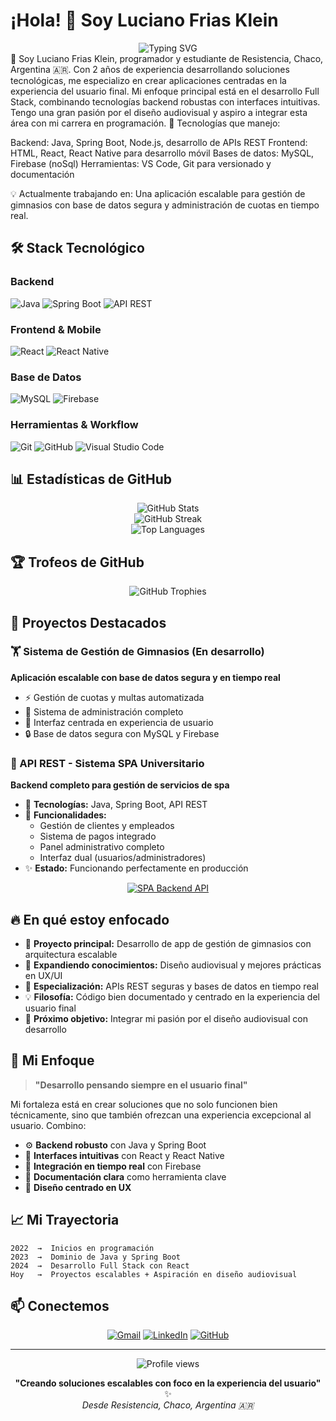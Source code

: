 # ¡Hola! 👋 Soy Luciano Frias Klein

<div align="center">
  <img src="https://readme-typing-svg.herokuapp.com?font=Fira+Code&size=22&duration=3000&pause=1000&color=00D4AA&center=true&vCenter=true&width=500&lines=Programador+%26+Estudiante;Desarrollador+Full+Stack;Enfocado+en+experiencia+de+usuario;2+a%C3%B1os+creando+soluciones;Resistencia%2C+Chaco%2C+Argentina" alt="Typing SVG" />
</div>
🚀 
Soy Luciano Frias Klein, programador y estudiante de Resistencia, Chaco, Argentina 🇦🇷. Con 2 años de experiencia desarrollando soluciones tecnológicas, me especializo en crear aplicaciones centradas en la experiencia del usuario final.
Mi enfoque principal está en el desarrollo Full Stack, combinando tecnologías backend robustas con interfaces intuitivas. Tengo una gran pasión por el diseño audiovisual y aspiro a integrar esta área con mi carrera en programación.
🔧 Tecnologías que manejo:

Backend: Java, Spring Boot, Node.js,  desarrollo de APIs REST
Frontend: HTML, React, React Native para desarrollo móvil
Bases de datos: MySQL, Firebase (noSql)
Herramientas: VS Code, Git para versionado y documentación

💡 Actualmente trabajando en: Una aplicación escalable para gestión de gimnasios con base de datos segura y administración de cuotas en tiempo real.

## 🛠️ Stack Tecnológico

### Backend
![Java](https://img.shields.io/badge/java-%23ED8B00.svg?style=for-the-badge&logo=openjdk&logoColor=white)
![Spring Boot](https://img.shields.io/badge/spring%20boot-%236DB33F.svg?style=for-the-badge&logo=spring&logoColor=white)
![API REST](https://img.shields.io/badge/REST-02569B?style=for-the-badge&logo=rest&logoColor=white)

### Frontend & Mobile
![React](https://img.shields.io/badge/react-%2320232a.svg?style=for-the-badge&logo=react&logoColor=%2361DAFB)
![React Native](https://img.shields.io/badge/react_native-%2320232a.svg?style=for-the-badge&logo=react&logoColor=%2361DAFB)

### Base de Datos
![MySQL](https://img.shields.io/badge/mysql-%2300f.svg?style=for-the-badge&logo=mysql&logoColor=white)
![Firebase](https://img.shields.io/badge/firebase-%23039BE5.svg?style=for-the-badge&logo=firebase)

### Herramientas & Workflow
![Git](https://img.shields.io/badge/git-%23F05033.svg?style=for-the-badge&logo=git&logoColor=white)
![GitHub](https://img.shields.io/badge/github-%23121011.svg?style=for-the-badge&logo=github&logoColor=white)
![Visual Studio Code](https://img.shields.io/badge/Visual%20Studio%20Code-0078d4.svg?style=for-the-badge&logo=visual-studio-code&logoColor=white)

## 📊 Estadísticas de GitHub

<div align="center">
  <img src="https://github-readme-stats.vercel.app/api?username=lucianofkk&theme=tokyonight&hide_border=false&include_all_commits=true&count_private=false" alt="GitHub Stats" />
  <br/>
  <img src="https://github-readme-streak-stats.herokuapp.com/?user=lucianofkk&theme=tokyonight&hide_border=false" alt="GitHub Streak" />
  <br/>
  <img src="https://github-readme-stats.vercel.app/api/top-langs/?username=lucianofkk&theme=tokyonight&hide_border=false&include_all_commits=true&count_private=false&layout=compact" alt="Top Languages" />
</div>

## 🏆 Trofeos de GitHub
<div align="center">
  <img src="https://github-profile-trophy.vercel.app/?username=lucianofkk&theme=tokyonight&no-frame=false&no-bg=false&margin-w=4" alt="GitHub Trophies" />
</div>

## 🌟 Proyectos Destacados

### 🏋️ Sistema de Gestión de Gimnasios (En desarrollo)
**Aplicación escalable con base de datos segura y en tiempo real**
- ⚡ Gestión de cuotas y multas automatizada
- 👥 Sistema de administración completo
- 📱 Interfaz centrada en experiencia de usuario
- 🔒 Base de datos segura con MySQL y Firebase

### 🏨 API REST - Sistema SPA Universitario
**Backend completo para gestión de servicios de spa**
- 🔧 **Tecnologías:** Java, Spring Boot, API REST
- 💼 **Funcionalidades:** 
  - Gestión de clientes y empleados
  - Sistema de pagos integrado
  - Panel administrativo completo
  - Interfaz dual (usuarios/administradores)
- ✨ **Estado:** Funcionando perfectamente en producción

<div align="center">
  <a href="https://github.com/lucianofkk/spa-backend">
    <img src="https://github-readme-stats.vercel.app/api/pin/?username=lucianofkk&repo=spa-backend&theme=tokyonight" alt="SPA Backend API" />
  </a>
</div>

## 🔥 En qué estoy enfocado

- 🔭 **Proyecto principal:** Desarrollo de app de gestión de gimnasios con arquitectura escalable
- 🌱 **Expandiendo conocimientos:** Diseño audiovisual y mejores prácticas en UX/UI
- 🎯 **Especialización:** APIs REST seguras y bases de datos en tiempo real
- 💡 **Filosofía:** Código bien documentado y centrado en la experiencia del usuario final
- 🚀 **Próximo objetivo:** Integrar mi pasión por el diseño audiovisual con desarrollo

## 🎨 Mi Enfoque

> **"Desarrollo pensando siempre en el usuario final"**

Mi fortaleza está en crear soluciones que no solo funcionen bien técnicamente, sino que también ofrezcan una experiencia excepcional al usuario. Combino:

- ⚙️ **Backend robusto** con Java y Spring Boot
- 📱 **Interfaces intuitivas** con React y React Native  
- 🔄 **Integración en tiempo real** con Firebase
- 📝 **Documentación clara** como herramienta clave
- 🎨 **Diseño centrado en UX** 

## 📈 Mi Trayectoria

```
2022  →  Inicios en programación
2023  →  Dominio de Java y Spring Boot
2024  →  Desarrollo Full Stack con React
Hoy   →  Proyectos escalables + Aspiración en diseño audiovisual
```

## 📫 Conectemos

<div align="center">

[![Gmail](https://img.shields.io/badge/Gmail-D14836?style=for-the-badge&logo=gmail&logoColor=white)](mailto:lucianofk@gmail.com)
[![LinkedIn](https://img.shields.io/badge/LinkedIn-%230077B5.svg?style=for-the-badge&logo=linkedin&logoColor=white)](https://linkedin.com/in/luciano-frias-klein)
[![GitHub](https://img.shields.io/badge/GitHub-181717?style=for-the-badge&logo=github&logoColor=white)](https://github.com/lucianofkk)

</div>

---

<div align="center">
  <img src="https://komarev.com/ghpvc/?username=lucianofkk&label=Visitas%20al%20perfil&color=0e75b6&style=flat" alt="Profile views" />
</div>

<div align="center">
  
**"Creando soluciones escalables con foco en la experiencia del usuario"** ✨  
*Desde Resistencia, Chaco, Argentina 🇦🇷*

</div>
